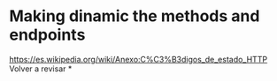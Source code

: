 # Making dinamic the methods and endpoints 
https://es.wikipedia.org/wiki/Anexo:C%C3%B3digos_de_estado_HTTP 
Volver a revisar *

